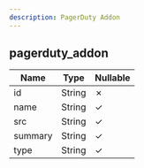 ```yaml
---
description: PagerDuty Addon
---
```

pagerduty_addon
---------------

| **Name** | **Type** | **Nullable** |
| -------- | -------- | ------------ |
| id       | String   | &cross;      |
| name     | String   | &check;      |
| src      | String   | &check;      |
| summary  | String   | &check;      |
| type     | String   | &check;      |
